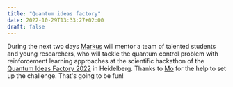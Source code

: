 ```yaml
---
title: "Quantum ideas factory"
date: 2022-10-29T13:33:27+02:00
draft: false
---
```

During the next two days [Markus](/people/markus) will mentor a team of talented students and young researchers, who will tackle the quantum control problem with reinforcement learning approaches at the scientific hackathon of the [Quantum Ideas Factory 2022](http://efeqt.eu/index.php/quantum-ideas-factory/) in Heidelberg. Thanks to [Mo](/people/mo) for the help to set up the challenge. That's going to be fun!